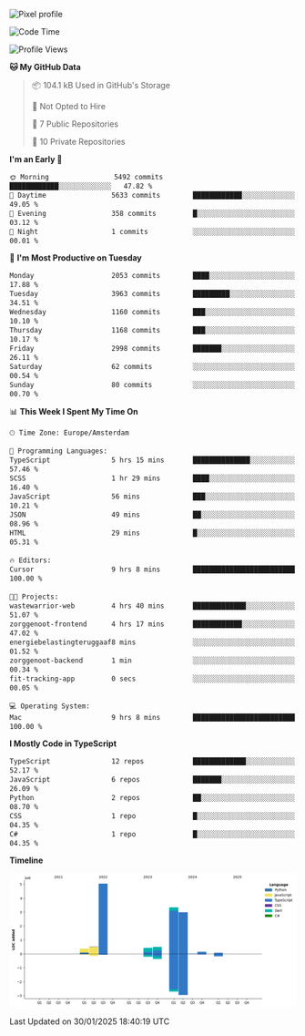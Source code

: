 ![Pixel profile](https://pixel-profile.vercel.app/api/github-stats?username=Atchferox&screen_effect=true&theme=rainbow
)


<!--START_SECTION:waka-->
![Code Time](http://img.shields.io/badge/Code%20Time-495%20hrs%2012%20mins-blue)

![Profile Views](http://img.shields.io/badge/Profile%20Views-0-blue)

**🐱 My GitHub Data** 

> 📦 104.1 kB Used in GitHub's Storage 
 > 
> 🚫 Not Opted to Hire
 > 
> 📜 7 Public Repositories 
 > 
> 🔑 10 Private Repositories 
 > 
**I'm an Early 🐤** 

```text
🌞 Morning                5492 commits        ████████████░░░░░░░░░░░░░   47.82 % 
🌆 Daytime                5633 commits        ████████████░░░░░░░░░░░░░   49.05 % 
🌃 Evening                358 commits         █░░░░░░░░░░░░░░░░░░░░░░░░   03.12 % 
🌙 Night                  1 commits           ░░░░░░░░░░░░░░░░░░░░░░░░░   00.01 % 
```
📅 **I'm Most Productive on Tuesday** 

```text
Monday                   2053 commits        ████░░░░░░░░░░░░░░░░░░░░░   17.88 % 
Tuesday                  3963 commits        █████████░░░░░░░░░░░░░░░░   34.51 % 
Wednesday                1160 commits        ███░░░░░░░░░░░░░░░░░░░░░░   10.10 % 
Thursday                 1168 commits        ███░░░░░░░░░░░░░░░░░░░░░░   10.17 % 
Friday                   2998 commits        ███████░░░░░░░░░░░░░░░░░░   26.11 % 
Saturday                 62 commits          ░░░░░░░░░░░░░░░░░░░░░░░░░   00.54 % 
Sunday                   80 commits          ░░░░░░░░░░░░░░░░░░░░░░░░░   00.70 % 
```


📊 **This Week I Spent My Time On** 

```text
🕑︎ Time Zone: Europe/Amsterdam

💬 Programming Languages: 
TypeScript               5 hrs 15 mins       ██████████████░░░░░░░░░░░   57.46 % 
SCSS                     1 hr 29 mins        ████░░░░░░░░░░░░░░░░░░░░░   16.40 % 
JavaScript               56 mins             ███░░░░░░░░░░░░░░░░░░░░░░   10.21 % 
JSON                     49 mins             ██░░░░░░░░░░░░░░░░░░░░░░░   08.96 % 
HTML                     29 mins             █░░░░░░░░░░░░░░░░░░░░░░░░   05.31 % 

🔥 Editors: 
Cursor                   9 hrs 8 mins        █████████████████████████   100.00 % 

🐱‍💻 Projects: 
wastewarrior-web         4 hrs 40 mins       █████████████░░░░░░░░░░░░   51.07 % 
zorggenoot-frontend      4 hrs 17 mins       ████████████░░░░░░░░░░░░░   47.02 % 
energiebelastingteruggaaf8 mins              ░░░░░░░░░░░░░░░░░░░░░░░░░   01.52 % 
zorggenoot-backend       1 min               ░░░░░░░░░░░░░░░░░░░░░░░░░   00.34 % 
fit-tracking-app         0 secs              ░░░░░░░░░░░░░░░░░░░░░░░░░   00.05 % 

💻 Operating System: 
Mac                      9 hrs 8 mins        █████████████████████████   100.00 % 
```

**I Mostly Code in TypeScript** 

```text
TypeScript               12 repos            █████████████░░░░░░░░░░░░   52.17 % 
JavaScript               6 repos             ███████░░░░░░░░░░░░░░░░░░   26.09 % 
Python                   2 repos             ██░░░░░░░░░░░░░░░░░░░░░░░   08.70 % 
CSS                      1 repo              █░░░░░░░░░░░░░░░░░░░░░░░░   04.35 % 
C#                       1 repo              █░░░░░░░░░░░░░░░░░░░░░░░░   04.35 % 
```



**Timeline**

![Lines of Code chart](https://raw.githubusercontent.com/Atchferox/Atchferox/main/assets/bar_graph.png)


 Last Updated on 30/01/2025 18:40:19 UTC
<!--END_SECTION:waka-->
